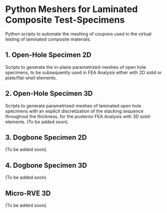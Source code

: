 # Python Meshers for Laminated Composite Test-Specimens
Python scripts to automate the meshing of coupons used in the virtual testing of laminated composite materials.

## 1. Open-Hole Specimen 2D
Scripts to generate the in-plane parametrized-meshes of open hole specimens, to be subsequently used in FEA Analysis either with 2D solid or plate/flat-shell elements. 


## 2. Open-Hole Specimen 3D
Scripts to generate parametrized-meshes of laminated open hole specimens with an explicit discretization of the stacking sequence throughout the thickness, for the posterior FEA Analysis with 3D solid elements. 
(To be added soon).

## 3. Dogbone Specimen 2D
(To be added soon).

## 4. Dogbone Specimen 3D
(To be added soon).

## Micro-RVE 3D
(To be added soon).
